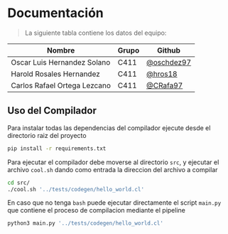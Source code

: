 # Documentación

> La siguiente tabla contiene los datos del equipo:

**Nombre** | **Grupo** | **Github**
--|--|--
Oscar Luis Hernandez Solano | C411 | [@oschdez97](https://github.com/oschdez97)
Harold Rosales Hernandez | C411 | [@hros18](https://github.com/hros18)
Carlos Rafael Ortega Lezcano | C411 | [@CRafa97](https://github.com/CRafa97)

## Uso del Compilador

Para instalar todas las dependencias del compilador ejecute desde el directorio raiz del proyecto

```bash
pip install -r requirements.txt
```

Para ejecutar el compilador debe moverse al directorio ```src```, y ejecutar el archivo ```cool.sh``` dando como entrada la direccion del archivo a compilar

```bash
cd src/
./cool.sh '../tests/codegen/hello_world.cl'
```

En caso que no tenga `bash` puede ejecutar directamente el script `main.py` que contiene el proceso de compilacion mediante el pipeline

```bash
python3 main.py '../tests/codegen/hello_world.cl'
```